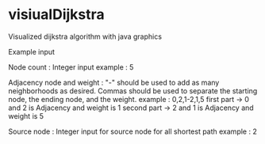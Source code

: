 # visiualDijkstra
Visualized dijkstra algorithm with java graphics

Example input 

Node count : Integer input
example : 5
    
Adjacency node and weight : "-" should be used to add as many neighborhoods as desired.
Commas should be used to separate the starting node, the ending node, and the weight.
example : 0,2,1-2,1,5 
first part -> 0 and 2 is Adjacency and weight is 1
second part -> 2 and 1 is Adjacency and weight is 5
      
Source node : Integer input for source node for all shortest path
example : 2
       
       
